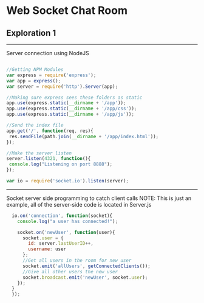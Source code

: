 # Web Socket Chat Room
## Exploration 1
---
Server connection using NodeJS
```javascript

//Getting NPM Modules
var express = require('express');
var app = express();
var server = require('http').Server(app);

//Making sure express sees these folders as static
app.use(express.static(__dirname + '/app'));
app.use(express.static(__dirname + '/app/css'));
app.use(express.static(__dirname + '/app/js'));

//Send the index file
app.get('/', function(req, res){
 res.sendFile(path.join(__dirname + '/app/index.html'));
});

//Make the server listen
server.listen(4321, function(){
 console.log("Listening on port 8888");
});

var io = require('socket.io').listen(server);
```
---
Socket server side programming to catch client calls
NOTE: This is just an example, all of the server-side code is located in Server.js
```javascript
  io.on('connection', function(socket){
    console.log("a user has connected!");

    socket.on('newUser', function(user){
      socket.user = {
        id: server.lastUserID++,
        username: user
      };
      //Get all users in the room for new user
      socket.emit('allUsers', getConnectedClients());
      //Give all other users the new user
      socket.broadcast.emit('newUser', socket.user);
    });
  }
  });
```
